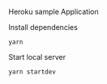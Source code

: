 Heroku sample Application

Install dependencies
 
````
yarn
````

Start local server

````
yarn startdev
````